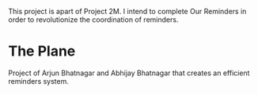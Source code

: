 This project is apart of Project 2M. I intend to complete Our Reminders in order to revolutionize the coordination of reminders. 

The Plane
=======

Project of Arjun Bhatnagar and Abhijay Bhatnagar that creates an efficient reminders system.

